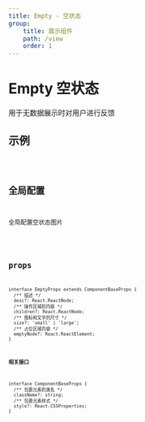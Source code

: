 ```yaml
---
title: Empty - 空状态
group:
    title: 展示组件
    path: /view
    order: 1
---
```


# Empty 空状态

用于无数据展示时对用户进行反馈

## 示例
<code src="./demo.tsx" />

## 全局配置
全局配置空状态图片

<code src="./demo-config.tsx" />

## props
```tsx | pure
interface EmptyProps extends ComponentBaseProps {
  /** 描述 */
  desc?: React.ReactNode;
  /** 操作区域的内容 */
  children?: React.ReactNode;
  /** 图标和文字的尺寸 */
  size?: 'small' | 'large';
  /** 占位区域内容 */
  emptyNode?: React.ReactElement;
}
```

**相关接口**
```tsx | pure
interface ComponentBaseProps {
  /** 包裹元素的类名 */
  className?: string;
  /** 包裹元素样式 */
  style?: React.CSSProperties;
}
```










